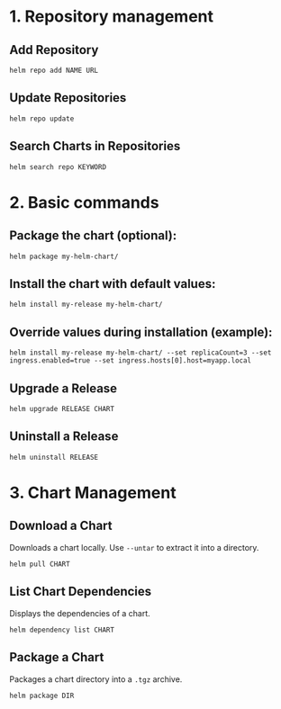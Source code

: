 # 1. Repository management 

## Add Repository
```shell
helm repo add NAME URL
```

## Update Repositories
```shell
helm repo update
```

## Search Charts in Repositories
```shell
helm search repo KEYWORD
```

# 2. Basic commands 
## Package the chart (optional):
```shell
helm package my-helm-chart/
```
## Install the chart with default values:
```shell
helm install my-release my-helm-chart/
```
## Override values during installation (example): 
```shell
helm install my-release my-helm-chart/ --set replicaCount=3 --set ingress.enabled=true --set ingress.hosts[0].host=myapp.local
```
## Upgrade a Release
```shell
helm upgrade RELEASE CHART
```

## Uninstall a Release
```shell
helm uninstall RELEASE
```

# 3. Chart Management

## Download a Chart
Downloads a chart locally. Use `--untar` to extract it into a directory.

```shell
helm pull CHART
```

## List Chart Dependencies
Displays the dependencies of a chart.
```shell
helm dependency list CHART
```

## Package a Chart
Packages a chart directory into a `.tgz` archive.
```shell
helm package DIR
```
